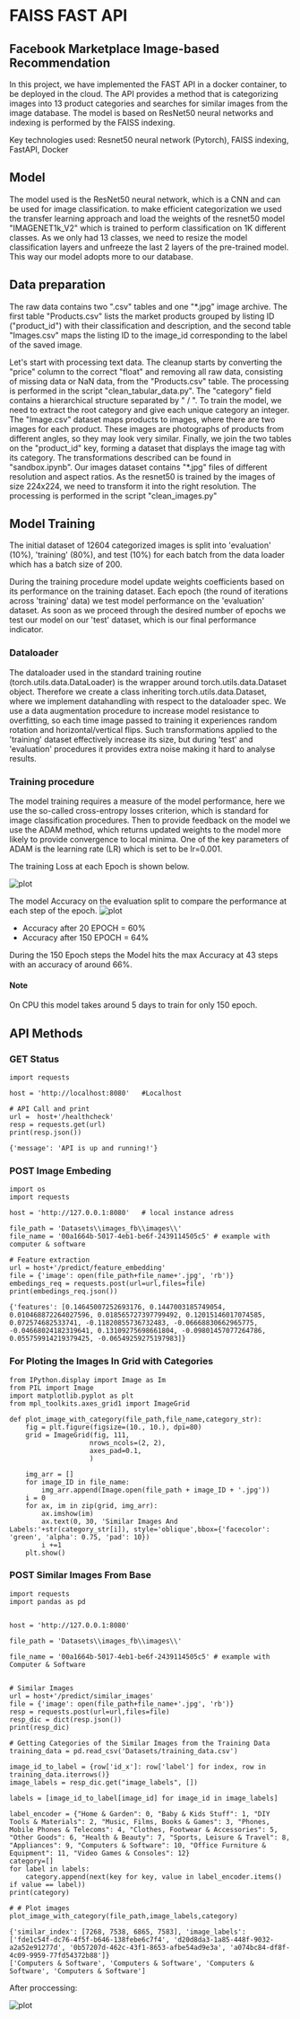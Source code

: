 # FAISS FAST API
## Facebook Marketplace Image-based Recommendation

In this project, we have implemented the FAST API in a docker container, to be deployed in the cloud. The API provides a method that is categorizing images into 13 product categories and searches for similar images from the image database. The model is based on ResNet50 neural networks and indexing is performed by the FAISS indexing.

Key technologies used: Resnet50 neural network (Pytorch), FAISS indexing, FastAPI, Docker 

## Model 

The model used is the ResNet50 neural network, which is a CNN and can be used for image classification. to make efficient categorization we used the transfer learning approach and load the weights of the resnet50 model "IMAGENET1k_V2" which is trained to perform classification on 1K different classes. As we only had 13 classes, we need to resize the model classification layers and unfreeze the last 2 layers of the pre-trained model. This way our model adopts more to our database.

## Data preparation

The raw data contains two ".csv" tables and one "*.jpg" image archive. The first table "Products.csv" lists the market products grouped by listing ID ("product_id") with their classification and description, and the second table "Images.csv" maps the listing ID to the image_id corresponding to the label of the saved image.

Let's start with processing text data. The cleanup starts by converting the "price" column to the correct "float" and removing all raw data, consisting of missing data or NaN data, from the "Products.csv" table. The processing is performed in the script "clean_tabular_data.py". The "category" field contains a hierarchical structure separated by " / ". To train the model, we need to extract the root category and give each unique category an integer. The "Image.csv" dataset maps products to images, where there are two images for each product. These images are photographs of products from different angles, so they may look very similar. Finally, we join the two tables on the "product_id" key, forming a dataset that displays the image tag with its category. The transformations described can be found in "sandbox.ipynb". Our images dataset contains "*.jpg" files of different resolution and aspect ratios. As the resnet50 is trained by the images of size 224x224, we need to transform it into the right resolution. The processing is performed in the script "clean_images.py"


## Model Training
The initial dataset of 12604 categorized images is split into 'evaluation' (10%), 'training' (80%), and test (10%) for each batch from the data loader which has a batch size of 200.

During the training procedure model update weights coefficients based on its performance on the training dataset. Each epoch (the round of iterations across 'training' data) we test model performance on the 'evaluation' dataset. As soon as we proceed through the desired number of epochs we test our model on our 'test' dataset, which is our final performance indicator. 

### Dataloader
The dataloader used in the standard training routine (torch.utils.data.DataLoader) is the wrapper around torch.utils.data.Dataset object. Therefore we create a class inheriting torch.utils.data.Dataset, where we implement datahandling with respect to the dataloader spec. We use a data augmentation procedure to increase model resistance to overfitting, so each time image passed to training it experiences random rotation and horizontal/vertical flips. Such transformations applied to the 'training' dataset effectively increase its size, but during 'test' and 'evaluation' procedures it provides extra noise making it hard to analyse results.

### Training procedure

The model training requires a measure of the model performance, here we use the so-called cross-entropy losses criterion, which is standard for image classification procedures. Then to provide feedback on the model we use the ADAM method, which returns updated weights to the model more likely to provide convergence to local minima. One of the key parameters of ADAM is the learning rate (LR) which is set to be lr=0.001.

The training Loss at each Epoch is shown below.

![plot](https://github.com/usamanaveed900/FAISS_API/blob/main/README_Images/Training%20Loss%20vs%20epoch.PNG)

The model Accuracy on the evaluation split to compare the performance at each step of the epoch.
![plot](https://github.com/usamanaveed900/FAISS_API/blob/main/README_Images/Training%20Accuracy%20vs%20epoch.PNG)

* Accuracy after 20 EPOCH = 60%
* Accuracy after 150 EPOCH = 64%

During the 150 Epoch steps the Model hits the max Accuracy at 43 steps with an accuracy of around 66%.

#### Note
On CPU this model takes around 5 days to train for only 150 epoch.


## API Methods

### GET Status
```
import requests

host = 'http://localhost:8080'   #Localhost

# API Call and print
url =  host+'/healthcheck'
resp = requests.get(url) 
print(resp.json())
```

``` 
{'message': 'API is up and running!'}
```
### POST Image Embeding

```
import os
import requests

host = 'http://127.0.0.1:8080'   # local instance adress 

file_path = 'Datasets\\images_fb\\images\\'                  
file_name = '00a1664b-5017-4eb1-be6f-2439114505c5' # example with computer & software

# Feature extraction
url = host+'/predict/feature_embedding'
file = {'image': open(file_path+file_name+'.jpg', 'rb')}
embedings_req = requests.post(url=url,files=file)
print(embedings_req.json())
```

```  
{'features': [0.14645007252693176, 0.1447003185749054, 0.010468872264027596, 0.018565727397799492, 0.12015146017074585, 0.072574682533741, -0.11820855736732483, -0.06668830662965775, -0.04668024182319641, 0.13109275698661804, -0.09801457077264786, 0.055759914219379425, -0.06549259275197983]}
```

### For Ploting the Images In Grid with Categories

```
from IPython.display import Image as Im
from PIL import Image
import matplotlib.pyplot as plt
from mpl_toolkits.axes_grid1 import ImageGrid

def plot_image_with_category(file_path,file_name,category_str):
    fig = plt.figure(figsize=(10., 10.), dpi=80)
    grid = ImageGrid(fig, 111, 
                    nrows_ncols=(2, 2), 
                    axes_pad=0.1,
                    )  
    
    img_arr = []
    for image_ID in file_name:
        img_arr.append(Image.open(file_path + image_ID + '.jpg'))
    i = 0
    for ax, im in zip(grid, img_arr):
        ax.imshow(im)
        ax.text(0, 30, 'Similar Images And Labels:'+str(category_str[i]), style='oblique',bbox={'facecolor': 'green', 'alpha': 0.75, 'pad': 10})
        i +=1
    plt.show()
```

### POST Similar Images From Base

```
import requests
import pandas as pd

    
host = 'http://127.0.0.1:8080'  

file_path = 'Datasets\\images_fb\\images\\' 

file_name = '00a1664b-5017-4eb1-be6f-2439114505c5' # example with Computer & Software


# Similar Images
url = host+'/predict/similar_images'
file = {'image': open(file_path+file_name+'.jpg', 'rb')} 
resp = requests.post(url=url,files=file)
resp_dic = dict(resp.json())
print(resp_dic)

# Getting Categories of the Similar Images from the Training Data
training_data = pd.read_csv('Datasets/training_data.csv')

image_id_to_label = {row['id_x']: row['label'] for index, row in training_data.iterrows()}
image_labels = resp_dic.get("image_labels", [])

labels = [image_id_to_label[image_id] for image_id in image_labels]

label_encoder = {"Home & Garden": 0, "Baby & Kids Stuff": 1, "DIY Tools & Materials": 2, "Music, Films, Books & Games": 3, "Phones, Mobile Phones & Telecoms": 4, "Clothes, Footwear & Accessories": 5, "Other Goods": 6, "Health & Beauty": 7, "Sports, Leisure & Travel": 8, "Appliances": 9, "Computers & Software": 10, "Office Furniture & Equipment": 11, "Video Games & Consoles": 12}
category=[]
for label in labels:
    category.append(next(key for key, value in label_encoder.items() if value == label))
print(category)

# # Plot images
plot_image_with_category(file_path,image_labels,category)
```

```
{'similar_index': [7268, 7538, 6865, 7583], 'image_labels': ['fde1c54f-dc76-4f5f-b646-138febe6c7f4', 'd20d8da3-1a85-448f-9032-a2a52e91277d', '0b57207d-462c-43f1-8653-afbe54ad9e3a', 'a074bc84-df8f-4c09-9959-77fd54372b88']}
['Computers & Software', 'Computers & Software', 'Computers & Software', 'Computers & Software']
```
After proccessing:

![plot](https://github.com/usamanaveed900/FAISS_API/blob/main/README_Images/output.png)




